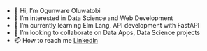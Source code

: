 - 👋 Hi, I’m Ogunware Oluwatobi
- 👀 I’m interested in Data Science and Web Development
- 🌱 I’m currently learning Elm Lang, API development with FastAPI
- 💞️ I’m looking to collaborate on Data Apps, Data Science projects
- 📫 How to reach me [LinkedIn](linkedin.com/in/ogunware-oluwatobi-ai/)

<!---
Itachi-Jeager/Itachi-Jeager is a ✨ special ✨ repository because its `README.md` (this file) appears on your GitHub profile.
You can click the Preview link to take a look at your changes.
--->
